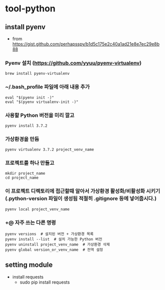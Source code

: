 # tool-python

## install pyenv
  - from https://gist.github.com/perhapsspy/b1d5c175e2c40a1ad21e8e7ec29e8b88

### Pyenv 설치 (https://github.com/yyuu/pyenv-virtualenv)
```
brew install pyenv-virtualenv
```

### ~/.bash_profile 파일에 아래 내용 추가
```
eval "$(pyenv init -)"
eval "$(pyenv virtualenv-init -)"
```

### 사용할 Python 버전을 미리 깔고
```
pyenv install 3.7.2
```

### 가상환경을 만듬
```
pyenv virtualenv 3.7.2 project_venv_name
```

### 프로젝트를 하나 만들고 
```
mkdir project_name
cd project_name
```

### 이 프로젝트 디렉토리에 접근할때 알아서 가상환경 활성화/비활성화 시키기 (.python-version 파일이 생성됨 적절히 .gitignore 등에 넣어줍시다.)
```
pyenv local project_venv_name 
```

### +@ 자주 쓰는 다른 명령
```
pyenv versions  # 설치된 버전 + 가상환경 목록
pyenv install --list  # 설치 가능한 Python 버전 
pyenv uninstall project_venv_name  # 가상환경 삭제
pyenv global version_or_venv_name  # 전역 설정 
```


## setting module
- install requests
  - sudo pip install requests
